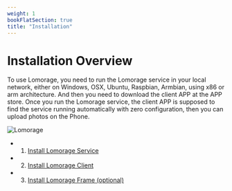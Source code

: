 ```yaml
---
weight: 1
bookFlatSection: true
title: "Installation"
---
```


# Installation Overview

To use Lomorage, you need to run the Lomorage service in your local network, either on Windows, OSX, Ubuntu, Raspbian, Armbian, using x86 or arm architecture. And then you need to download the client APP at the APP store. Once you run the Lomorage service, the client APP is supposed to find the service running automatically with zero configuration, then you can upload photos on the Phone.

<img alt="Lomorage" src="/img/installation/All-in-one-en.png">

 - 1. [Install Lomorage Service](/docs/Installation/lomorage-service/)

 - 2. [Install Lomorage Client](/docs/Installation/lomorage-client/)

 - 3. [Install Lomorage Frame (optional)](/docs/Installation/lomo-frame/)
